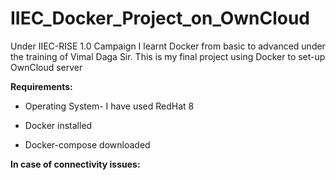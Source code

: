 # IIEC_Docker_Project_on_OwnCloud

Under IIEC-RISE 1.0 Campaign I learnt Docker from basic to advanced under the training of Vimal Daga Sir. This is my final project using Docker to set-up OwnCloud server

**Requirements:**

   * Operating System- I have used RedHat 8
   
   * Docker installed
   
   * Docker-compose downloaded
   
**In case of connectivity issues:**
    
    
